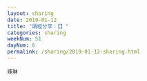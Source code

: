 ```yaml
---
layout: sharing
date: 2019-01-12
title: "讀經分享：【】"
categories: sharing
weekNum: 51
dayNum: 6
permalink: /sharing/2019-01-12-sharing.html
---
```


`琢琳`
